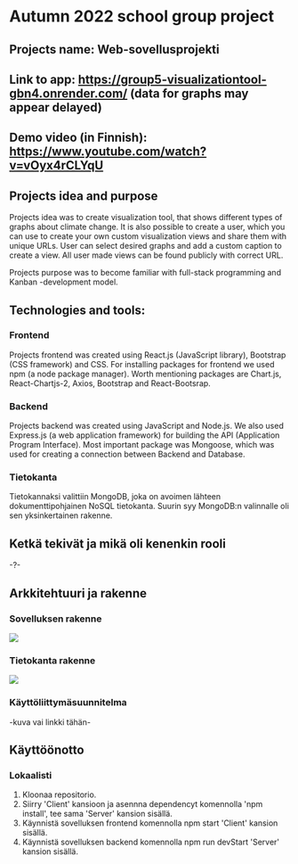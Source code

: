 # Autumn 2022 school group project

## Projects name: Web-sovellusprojekti

## Link to app: https://group5-visualizationtool-gbn4.onrender.com/ (data for graphs may appear delayed)

## Demo video (in Finnish): https://www.youtube.com/watch?v=vOyx4rCLYqU

## Projects idea and purpose
Projects idea was to create visualization tool, that shows different types of graphs about climate change. It is also possible to create a user, which you can use to create your own custom visualization views and share them with unique URLs. User can select desired graphs and add a custom caption to create a view. All user made views can be found publicly with correct URL.

Projects purpose was to become familiar with full-stack programming and Kanban -development model.

## Technologies and tools: 

### Frontend

Projects frontend was created using React.js (JavaScript library), Bootstrap (CSS framework) and CSS. For installing packages for frontend we used npm (a node package manager). Worth mentioning packages are Chart.js, React-Chartjs-2, Axios, Bootstrap and React-Bootsrap.

### Backend

Projects backend was created using JavaScript and Node.js. We also used Express.js (a web application framework) for building the API (Application Program Interface). Most important package was Mongoose, which was used for creating a connection between Backend and Database.


### Tietokanta

Tietokannaksi valittiin MongoDB, joka on avoimen lähteen dokumenttipohjainen NoSQL tietokanta. Suurin syy MongoDB:n valinnalle oli sen yksinkertainen rakenne.

## Ketkä tekivät ja mikä oli kenenkin rooli
-?-

## Arkkitehtuuri ja rakenne

### Sovelluksen rakenne
![](Client/src/assets/Arkkitehtuuri.png)

### Tietokanta rakenne
![](Client/src/assets/Tietokanta1.png)

### Käyttöliittymäsuunnitelma
-kuva vai linkki tähän-

## Käyttöönotto

### Lokaalisti

1. Kloonaa repositorio.
2. Siirry 'Client' kansioon ja asennna dependencyt komennolla 'npm install', tee sama 'Server' kansion sisällä.
3. Käynnistä sovelluksen frontend komennolla npm start 'Client' kansion sisällä.
4. Käynnistä sovelluksen backend komennolla npm run devStart 'Server' kansion sisällä.
